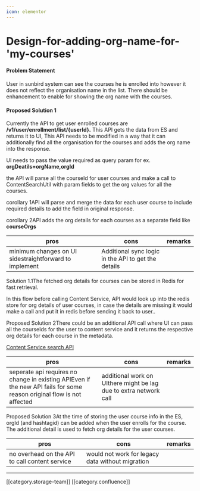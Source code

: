 ```yaml
---
icon: elementor
---
```


# Design-for-adding-org-name-for-'my-courses'

#### Problem Statement

User in sunbird system can see the courses he is enrolled into however it does not reflect the organisation name in the list. There should be enhancement to enable for showing the org name with the courses.

#### Proposed Solution 1

Currently the API to get user enrolled courses are  **/v1/user/enrollment/list/{userId}.**  This API gets the data from ES and returns it to UI, This API needs to be modified in a way that it can additionally find all the organisation for the courses and adds the org name into the response.

UI needs to pass the value required as query param for ex. **orgDeatils=orgName,orgId**

the API will parse all the courseId for user courses and make a call to ContentSearchUtil with param fields to get the org values for all the courses.

corollary 1API will parse and merge the data for each user course to include required details to add the field in original response.

corollary 2API adds the org details for each courses as a separate field like **courseOrgs**

| pros                                                   | cons                                                | remarks |
| ------------------------------------------------------ | --------------------------------------------------- | ------- |
| minimum changes on UI sidestraightforward to implement | Additional sync logic in the API to get the details |         |

Solution 1.1The fetched org details for courses can be stored in Redis for fast retrieval.&#x20;

In this flow before calling Content Service, API would look up into the redis store for org details of user courses, in case the details are missing it would make a call and put it in redis before sending it back to user..

Proposed Solution 2There could be an additional API call where UI can pass all the courseIds for the user to content service and it returns the respective org details for each course in the metadata.

[Content Service search API](http://docs.sunbird.org/latest/apis/content/#operation/Search%20Content)

| pros                                                                                                                   | cons                                                              | remarks |
| ---------------------------------------------------------------------------------------------------------------------- | ----------------------------------------------------------------- | ------- |
| seperate api requires no change in existing APIEven if the new API fails for some reason original flow is not affected | additional work on UIthere might be lag due to extra network call |         |

Proposed Solution 3At the time of storing the user course info in the ES, orgId (and hashtagid) can be added when the user enrolls for the course. The additional detail is used to fetch org details for the user courses.

| pros                                           | cons                                             | remarks |
| ---------------------------------------------- | ------------------------------------------------ | ------- |
| no overhead on the API to call content service | would not work for legacy data without migration |         |

&#x20;

***

\[\[category.storage-team]] \[\[category.confluence]]
